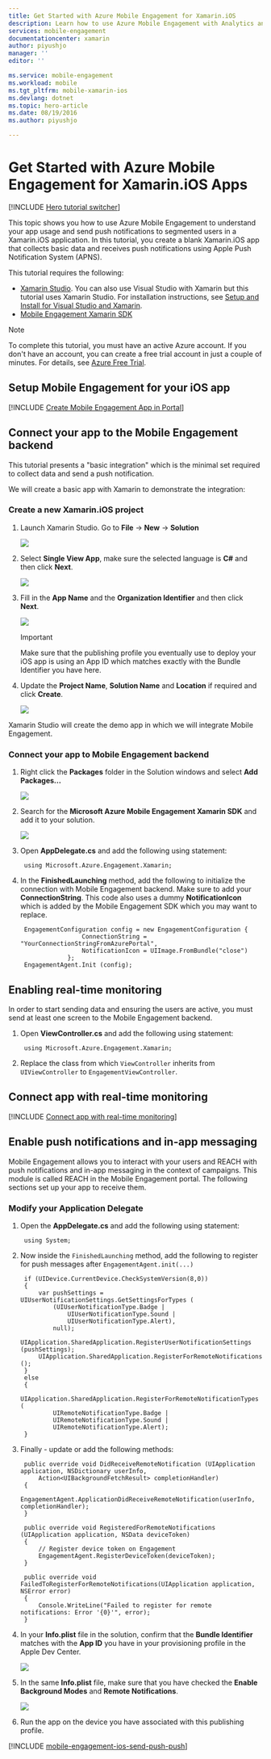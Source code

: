 ```yaml
---
title: Get Started with Azure Mobile Engagement for Xamarin.iOS
description: Learn how to use Azure Mobile Engagement with Analytics and Push Notifications for Xamarin.iOS Apps.
services: mobile-engagement
documentationcenter: xamarin
author: piyushjo
manager: ''
editor: ''

ms.service: mobile-engagement
ms.workload: mobile
ms.tgt_pltfrm: mobile-xamarin-ios
ms.devlang: dotnet
ms.topic: hero-article
ms.date: 08/19/2016
ms.author: piyushjo

---
```

# Get Started with Azure Mobile Engagement for Xamarin.iOS Apps
[!INCLUDE [Hero tutorial switcher](../../includes/mobile-engagement-hero-tutorial-switcher.md)]

This topic shows you how to use Azure Mobile Engagement to understand your app usage and send push notifications to segmented users in a Xamarin.iOS application.
In this tutorial, you create a blank Xamarin.iOS app that collects basic data and receives push notifications using Apple Push Notification System (APNS).

This tutorial requires the following:

* [Xamarin Studio](http://xamarin.com/studio). You can also use Visual Studio with Xamarin but this tutorial uses Xamarin Studio. For installation instructions, see [Setup and Install for Visual Studio and Xamarin](https://msdn.microsoft.com/library/mt613162.aspx). 
* [Mobile Engagement Xamarin SDK](https://www.nuget.org/packages/Microsoft.Azure.Engagement.Xamarin/)

> [!NOTE]
> To complete this tutorial, you must have an active Azure account. If you don't have an account, you can create a free trial account in just a couple of minutes. For details, see [Azure Free Trial](https://azure.microsoft.com/pricing/free-trial/?WT.mc_id=A0E0E5C02&amp;returnurl=http%3A%2F%2Fazure.microsoft.com%2Fen-us%2Fdocumentation%2Farticles%2Fmobile-engagement-xamarin-ios-get-started).
> 
> 

## <a id="setup-azme"></a>Setup Mobile Engagement for your iOS app
[!INCLUDE [Create Mobile Engagement App in Portal](../../includes/mobile-engagement-create-app-in-portal.md)]

## <a id="connecting-app"></a>Connect your app to the Mobile Engagement backend
This tutorial presents a "basic integration" which is the minimal set required to collect data and send a push notification.

We will create a basic app with Xamarin to demonstrate the integration:

### Create a new Xamarin.iOS project
1. Launch Xamarin Studio. Go to **File** -> **New** -> **Solution** 
   
    ![][1]
2. Select **Single View App**, make sure the selected language is **C#** and then click **Next**.
   
    ![][2]
3. Fill in the **App Name** and the **Organization Identifier** and then click **Next**. 
   
    ![][3]
   
   > [!IMPORTANT]
   > Make sure that the publishing profile you eventually use to deploy your iOS app is using an App ID which matches exactly with the Bundle Identifier you have here. 
   > 
   > 
4. Update the **Project Name**, **Solution Name** and **Location** if required and click **Create**.
   
    ![][4]

Xamarin Studio will create the demo app in which we will integrate Mobile Engagement. 

### Connect your app to Mobile Engagement backend
1. Right click the **Packages** folder in the Solution windows and select **Add Packages...**
   
    ![][5]
2. Search for the **Microsoft Azure Mobile Engagement Xamarin SDK** and add it to your solution.  
   
    ![][6]
3. Open **AppDelegate.cs** and add the following using statement:
   
        using Microsoft.Azure.Engagement.Xamarin;
4. In the **FinishedLaunching** method, add the following to initialize the connection with Mobile Engagement backend. Make sure to add your **ConnectionString**. This code also uses a dummy **NotificationIcon** which is added by the Mobile Engagement SDK which you may want to replace. 
   
        EngagementConfiguration config = new EngagementConfiguration {
                        ConnectionString = "YourConnectionStringFromAzurePortal",
                        NotificationIcon = UIImage.FromBundle("close")
                    };
        EngagementAgent.Init (config);

## <a id="monitor"></a>Enabling real-time monitoring
In order to start sending data and ensuring the users are active, you must send at least one screen to the Mobile Engagement backend.

1. Open **ViewController.cs** and add the following using statement:
   
        using Microsoft.Azure.Engagement.Xamarin;
2. Replace the class from which `ViewController` inherits from `UIViewController` to `EngagementViewController`. 

## <a id="monitor"></a>Connect app with real-time monitoring
[!INCLUDE [Connect app with real-time monitoring](../../includes/mobile-engagement-connect-app-with-monitor.md)]

## <a id="integrate-push"></a>Enable push notifications and in-app messaging
Mobile Engagement allows you to interact with your users and REACH with push notifications and in-app messaging in the context of campaigns. This module is called REACH in the Mobile Engagement portal.
The following sections set up your app to receive them.

### Modify your Application Delegate
1. Open the **AppDelegate.cs** and add the following using statement:
   
        using System; 
2. Now inside the `FinishedLaunching` method, add the following to register for push messages after `EngagementAgent.init(...)`
   
        if (UIDevice.CurrentDevice.CheckSystemVersion(8,0))
        {
            var pushSettings = UIUserNotificationSettings.GetSettingsForTypes (
                (UIUserNotificationType.Badge |
                    UIUserNotificationType.Sound |
                    UIUserNotificationType.Alert),
                null);
            UIApplication.SharedApplication.RegisterUserNotificationSettings (pushSettings);
            UIApplication.SharedApplication.RegisterForRemoteNotifications ();
        }
        else
        {
            UIApplication.SharedApplication.RegisterForRemoteNotificationTypes (
                UIRemoteNotificationType.Badge |
                UIRemoteNotificationType.Sound |
                UIRemoteNotificationType.Alert);
        }
3. Finally - update or add the following methods:
   
        public override void DidReceiveRemoteNotification (UIApplication application, NSDictionary userInfo, 
            Action<UIBackgroundFetchResult> completionHandler)
        {
            EngagementAgent.ApplicationDidReceiveRemoteNotification(userInfo, completionHandler);
        }
   
        public override void RegisteredForRemoteNotifications (UIApplication application, NSData deviceToken)
        {
            // Register device token on Engagement
            EngagementAgent.RegisterDeviceToken(deviceToken);
        }
   
        public override void FailedToRegisterForRemoteNotifications(UIApplication application, NSError error)
        {
            Console.WriteLine("Failed to register for remote notifications: Error '{0}'", error);
        }
4. In your **Info.plist** file in the solution, confirm that the **Bundle Identifier** matches with the **App ID** you have in your provisioning profile in the Apple Dev Center. 
   
    ![][7]
5. In the same **Info.plist** file, make sure that you have checked the **Enable Background Modes** and **Remote Notifications**. 
   
     ![][8]
6. Run the app on the device you have associated with this publishing profile. 

[!INCLUDE [mobile-engagement-ios-send-push-push](../../includes/mobile-engagement-ios-send-push.md)]

<!-- Images. -->
[1]: ./media/mobile-engagement-xamarin-ios-get-started/new-solution.png
[2]: ./media/mobile-engagement-xamarin-ios-get-started/app-type.png
[3]: ./media/mobile-engagement-xamarin-ios-get-started/configure-project-name.png
[4]: ./media/mobile-engagement-xamarin-ios-get-started/configure-project-confirm.png
[5]: ./media/mobile-engagement-xamarin-ios-get-started/add-nuget.png
[6]: ./media/mobile-engagement-xamarin-ios-get-started/add-nuget-azme.png
[7]: ./media/mobile-engagement-xamarin-ios-get-started/info-plist-confirm-bundle.png
[8]: ./media/mobile-engagement-xamarin-ios-get-started/info-plist-configure-push.png
